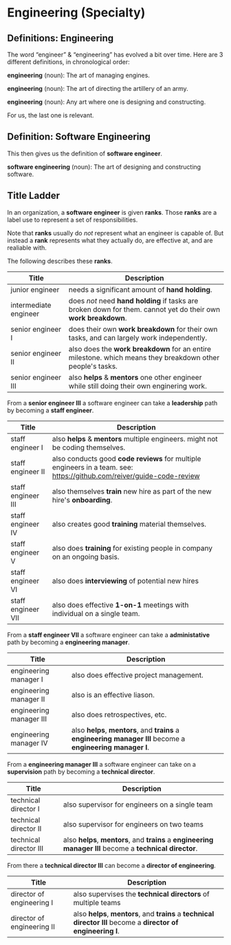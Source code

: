 # Engineering (Specialty)

## Definitions: Engineering

The word “engineer” & “engineering” has evolved a bit over time.
Here are 3 different definitions, in chronological order:

**engineering** (noun): The art of managing engines.

**engineering** (noun): The art of directing the artillery of an army.

**engineering** (noun): Any art where one is designing and constructing.

For us, the last one is relevant.

## Definition: Software Engineering

This then gives us the definition of **software engineer**.

**software engineering** (noun): The art of designing and constructing software.

## Title Ladder

In an organization, a **software engineer** is given **ranks**.
Those **ranks** are a label use to represent a set of responsibilities.

Note that **ranks** usually do _not_ represent what an engineer is capable of.
But instead a **rank** represents what they actually do, are effective at, and are realiable with.

The following describes these **ranks**.


| Title                 | Description                                                                                                     |
|-----------------------|-----------------------------------------------------------------------------------------------------------------|
| junior engineer       | needs a significant amount of **hand holding**.                                                                 |
| intermediate engineer | does _not_ need **hand holding** if tasks are broken down for them. cannot yet do their own **work breakdown**. |
| senior engineer Ⅰ     | does their own **work breakdown** for their own tasks, and can largely work independently.                      |
| senior engineer Ⅱ     | also does the **work breakdown** for an entire milestone. which means they breakdown other people's tasks.      |
| senior engineer Ⅲ     | also **helps** & **mentors** one other engineer while still doing their own enginering work.                    |

From a **senior engineer Ⅲ** a software engineer can take a **leadership** path by becoming a **staff engineer**.

| Title                 | Description                                                                                                             |
|-----------------------|-------------------------------------------------------------------------------------------------------------------------|
| staff engineer Ⅰ      | also **helps** & **mentors** multiple engineers. might not be coding themselves.                                       |
| staff engineer Ⅱ      | also conducts good **code reviews** for multiple engineers in a team. see: https://github.com/reiver/guide-code-review |
| staff engineer Ⅲ      | also themselves **train** new hire as part of the new hire's **onboarding**.                                           |
| staff engineer Ⅳ      | also creates good **training** material themselves.                                                                    |
| staff engineer Ⅴ      | also does **training** for existing people in company on an ongoing basis.                                             |
| staff engineer Ⅵ      | also does **interviewing** of potential new hires                                                                      |
| staff engineer Ⅶ      | also does effective **1-on-1** meetings with individual on a single team.                                              |

From a **staff engineer Ⅶ** a software engineer can take a **administative** path by becoming a **engineering manager**.

| Title                 | Description                                                                                                   |
|-----------------------|---------------------------------------------------------------------------------------------------------------|
| engineering manager Ⅰ | also does effective project management.                                                                      |
| engineering manager Ⅱ | also is an effective liason.                                                                                 |
| engineering manager Ⅲ | also does retrospectives, etc.                                                                               |
| engineering manager Ⅳ | also **helps**, **mentors**, and **trains** a **engineering manager Ⅲ** become a **engineering manager Ⅰ**. |


From a **engineering manager Ⅲ** a software engineer can take on a **supervision** path by becoming a **technical director**.

| Title                 | Description                                                                                               |
|-----------------------|-----------------------------------------------------------------------------------------------------------|
| technical director Ⅰ | also supervisor for engineers on a single team                                                             |
| technical director Ⅱ | also supervisor for engineers on two teams                                                                 |
| technical director Ⅲ | also **helps**, **mentors**, and **trains** a **engineering manager Ⅲ** become a **technical director**.  |

From there a **technical director Ⅲ** can become a **director of engineering**.

| Title                     | Description                                                                                                     |
|---------------------------|-----------------------------------------------------------------------------------------------------------------|
| director of engineering Ⅰ | also supervises the **technical directors** of multiple teams                                                   |
| director of engineering Ⅱ | also **helps**, **mentors**, and **trains** a **technical director Ⅲ** become a **director of engineering Ⅰ**. |
